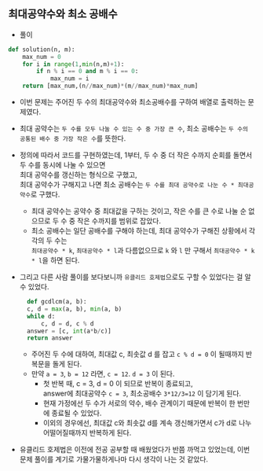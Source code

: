 ## 최대공약수와 최소 공배수   
- 풀이   

```python   
def solution(n, m):
    max_num = 0
    for i in range(1,min(n,m)+1):
        if n % i == 0 and m % i == 0:
            max_num = i        
    return [max_num,(n//max_num)*(m//max_num)*max_num]
```    
- 이번 문제는 주어진 두 수의 최대공약수와 최소공배수를 구하여 배열로 출력하는 문제였다.   
- 최대 공약수는 `두 수를 모두 나눌 수 있는 수 중 가장 큰 수`, 최소 공배수는 `두 수의 공통된 배수 중 가장 작은 수`를 뜻한다.    
- 정의에 따라서 코드를 구현하였는데, 1부터, 두 수 중 더 작은 수까지 순회를 돌면서 두 수를 동시에 나눌 수 있으면    
  최대 공약수를 갱신하는 형식으로 구했고,      
  최대 공약수가 구해지고 나면 최소 공배수는 `두 수를 최대 공약수로 나눈 수 * 최대공약수`로 구했다.   
  - 최대 공약수는 공약수 중 최대값을 구하는 것이고, 작은 수를 큰 수로 나눌 순 없으므로 두 수 중 작은 수까지를 범위로 잡았다.        
  - 최소 공배수는 일단 공배수를 구해야 하는데, 최대 공약수가 구해진 상황에서 각각의 두 수는     
    `최대공약수 * k`, `최대공약수 * l`과 다름없으므로 `k` 와 `l` 만 구해서 `최대공약수 * k * l`을 하면 된다.        
- 그리고 다른 사람 풀이를 보다보니까 `유클리드 호제법`으로도 구할 수 있었다는 걸 알 수 있었다.       
  ```python   
    def gcdlcm(a, b):
    c, d = max(a, b), min(a, b)
    while d:
        c, d = d, c % d
    answer = [c, int(a*b/c)]
    return answer
    ```        
    - 주어진 두 수에 대하여, 최대값 c, 최솟값 d 를 잡고 `c % d = 0` 이 될때까지 반복문을 돌게 된다.    
    - 만약 `a = 3`, `b = 12` 라면, `c = 12`. `d = 3` 이 된다.   
      - 첫 반복 때, c = 3, d = 0 이 되므로 반복이 종료되고,     
        answer에 최대공약수 `c = 3`, 최소공배수 `3*12/3=12` 이 담기게 된다.     
      - 현재 가정에선 두 수가 서로의 약수, 배수 관계이기 때문에 반복이 한 번만에 종료될 수 있었다.    
      - 이외의 경우에선, 최대값 c와 최솟값 d를 계속 갱신해가면서 c가 d로 나누어떨어질때까지 반복하게 된다.    

- 유클리드 호제법은 이전에 전공 공부할 때 배웠었다가 반쯤 까먹고 있었는데, 이번 문제 풀이를 계기로 가물가물하게나마 다시 생각이 나는 것 같았다.      

